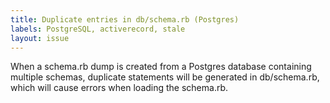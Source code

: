 ```yaml
---
title: Duplicate entries in db/schema.rb (Postgres)
labels: PostgreSQL, activerecord, stale
layout: issue
---
```


When a schema.rb dump is created from a Postgres database containing multiple schemas, duplicate statements will be generated in db/schema.rb, which will cause errors when loading the schema.rb.

